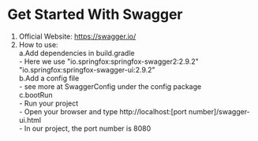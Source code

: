 # Get Started With Swagger #
1. Official Website: https://swagger.io/  
2. How to use:  
    a.Add dependencies in build.gradle   
        - Here we use "io.springfox:springfox-swagger2:2.9.2"  
                      "io.springfox:springfox-swagger-ui:2.9.2"  
    b.Add a config file  
        - see more at SwaggerConfig under the config package  
    c.bootRun  
        - Run your project  
        - Open your browser and type http://localhost:[port number]/swagger-ui.html  
        - In our project, the port number is 8080  
